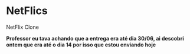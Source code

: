 # NetFlics
NetFlix Clone

<p><b>Professor eu tava achando que a entrega era até dia 30/06, ai descobri ontem que era até o dia 14 por isso que estou enviando hoje </b></p>
